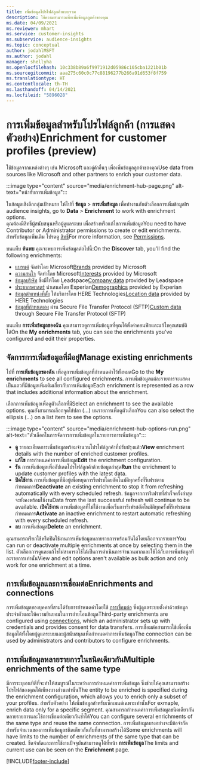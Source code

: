 ```yaml
---
title: เพิ่มข้อมูลโปรไฟล์ลูกค้าแบบรวม
description: ใช้ความสามารถเพื่อเพิ่มข้อมูลลูกค้าของคุณ
ms.date: 04/09/2021
ms.reviewer: mhart
ms.service: customer-insights
ms.subservice: audience-insights
ms.topic: conceptual
author: jodahlMSFT
ms.author: jodahl
manager: shellyha
ms.openlocfilehash: 10c338b89a6f9971912d05986c105cba1221b01b
ms.sourcegitcommit: aaa275c60c0c77c88196277b266a91d653f8f759
ms.translationtype: HT
ms.contentlocale: th-TH
ms.lasthandoff: 04/14/2021
ms.locfileid: "5896028"
---
```

# <a name="enrichment-for-customer-profiles-preview"></a><span data-ttu-id="8d64a-103">การเพิ่มข้อมูลสำหรับโปรไฟล์ลูกค้า (การแสดงตัวอย่าง)</span><span class="sxs-lookup"><span data-stu-id="8d64a-103">Enrichment for customer profiles (preview)</span></span>

<span data-ttu-id="8d64a-104">ใช้ข้อมูลจากแหล่งต่างๆ เช่น Microsoft และคู่ค้าอื่นๆ เพื่อเพิ่มข้อมูลลูกค้าของคุณ</span><span class="sxs-lookup"><span data-stu-id="8d64a-104">Use data from sources like Microsoft and other partners to enrich your customer data.</span></span>

:::image type="content" source="media/enrichment-hub-page.png" alt-text="หน้าฮับการเพิ่มข้อมูล":::

<span data-ttu-id="8d64a-106">ในข้อมูลเชิงลึกกลุ่มเป้าหมาย ให้ไปที่ **ข้อมูล** > **การเพิ่มข้อมูล** เพื่อทำงานกับตัวเลือกการเพิ่มข้อมูล</span><span class="sxs-lookup"><span data-stu-id="8d64a-106">In audience insights, go to **Data** > **Enrichment** to work with enrichment options.</span></span>    
<span data-ttu-id="8d64a-107">คุณต้องมีสิทธิ์ผู้สนับสนุนหรือผู้ดูแลระบบ เพื่อสร้างหรือแก้ไขการเพิ่มข้อมูล</span><span class="sxs-lookup"><span data-stu-id="8d64a-107">You need to have Contributor or Administrator permissions to create or edit enrichments.</span></span> <span data-ttu-id="8d64a-108">สำหรับข้อมูลเพิ่มเติม โปรดดู [สิทธิ์](permissions.md)</span><span class="sxs-lookup"><span data-stu-id="8d64a-108">For more information, see [Permissions](permissions.md).</span></span>

<span data-ttu-id="8d64a-109">บนแท็บ **ค้นพบ** คุณจะพบการเพิ่มข้อมูลต่อไปนี้:</span><span class="sxs-lookup"><span data-stu-id="8d64a-109">On the **Discover** tab, you'll find the following enrichments:</span></span>

- <span data-ttu-id="8d64a-110">[แบรนด์](enrichment-microsoft.md) จัดทำโดย Microsoft</span><span class="sxs-lookup"><span data-stu-id="8d64a-110">[Brands](enrichment-microsoft.md) provided by Microsoft</span></span>
- <span data-ttu-id="8d64a-111">[ความสนใจ](enrichment-microsoft.md) จัดทำโดย Microsoft</span><span class="sxs-lookup"><span data-stu-id="8d64a-111">[Interests](enrichment-microsoft.md) provided by Microsoft</span></span>
- <span data-ttu-id="8d64a-112">[ข้อมูลบริษัท](enrichment-leadspace.md) ซึ่งมีให้โดย Leadspace</span><span class="sxs-lookup"><span data-stu-id="8d64a-112">[Company data](enrichment-leadspace.md) provided by Leadspace</span></span>
- <span data-ttu-id="8d64a-113">[ประชากรศาสตร์](enrichment-experian.md) นำเสนอโดย Experian</span><span class="sxs-lookup"><span data-stu-id="8d64a-113">[Demographics](enrichment-experian.md) provided by Experian</span></span>
- <span data-ttu-id="8d64a-114">[ข้อมูลตำแหน่งที่ตั้ง](enrichment-here.md) ให้บริการโดย HERE Technologies</span><span class="sxs-lookup"><span data-stu-id="8d64a-114">[Location data](enrichment-here.md) provided by HERE Technologies</span></span>
- <span data-ttu-id="8d64a-115">[ข้อมูลที่กำหนดเอง](enrichment-SFTP-custom-import.md) ผ่าน Secure File Transfer Protocol (SFTP)</span><span class="sxs-lookup"><span data-stu-id="8d64a-115">[Custom data](enrichment-SFTP-custom-import.md) through Secure File Transfer Protocol (SFTP)</span></span>

<span data-ttu-id="8d64a-116">บนแท็บ **การเพิ่มข้อมูลของฉัน** คุณสามารถดูการเพิ่มข้อมูลที่คุณได้ตั้งค่าคอนฟิกและแก้ไขคุณสมบัติได้</span><span class="sxs-lookup"><span data-stu-id="8d64a-116">On the **My enrichments** tab, you can see the enrichments you've configured and edit their properties.</span></span>

## <a name="manage-existing-enrichments"></a><span data-ttu-id="8d64a-117">จัดการการเพิ่มข้อมูลที่มีอยู่</span><span class="sxs-lookup"><span data-stu-id="8d64a-117">Manage existing enrichments</span></span>

<span data-ttu-id="8d64a-118">ไปที่ **การเพิ่มข้อมูลของฉัน** เพื่อดูการเพิ่มข้อมูลที่กำหนดค่าไว้ทั้งหมด</span><span class="sxs-lookup"><span data-stu-id="8d64a-118">Go to the **My enrichments** to see all configured enrichments.</span></span> <span data-ttu-id="8d64a-119">การเพิ่มข้อมูลแต่ละรายการจะแสดงเป็นแถวที่มีข้อมูลเพิ่มเติมเกี่ยวกับการเพิ่มข้อมูล</span><span class="sxs-lookup"><span data-stu-id="8d64a-119">Each enrichment is represented as a row that includes additional information about the enrichment.</span></span>

<span data-ttu-id="8d64a-120">เลือกการเพิ่มข้อมูลเพื่อดูตัวเลือกที่มี</span><span class="sxs-lookup"><span data-stu-id="8d64a-120">Select an enrichment to see the available options.</span></span> <span data-ttu-id="8d64a-121">คุณยังสามารถเลือกจุดไข่ปลา (...) บนรายการเพื่อดูตัวเลือก</span><span class="sxs-lookup"><span data-stu-id="8d64a-121">You can also select the ellipsis (...) on a list item to see the options.</span></span>

:::image type="content" source="media/enrichment-hub-options-run.png" alt-text="ตัวเลือกในการจัดการการเพิ่มข้อมูลในรายการการเพิ่มข้อมูล":::

- <span data-ttu-id="8d64a-123">**ดู** รายละเอียดการเพิ่มข้อมูลพร้อมจำนวนโปรไฟล์ลูกค้าที่ปรับปรุงแล้ว</span><span class="sxs-lookup"><span data-stu-id="8d64a-123">**View** enrichment details with the number of enriched customer profiles.</span></span>
- <span data-ttu-id="8d64a-124">**แก้ไข** การกำหนดค่าการเพิ่มข้อมูล</span><span class="sxs-lookup"><span data-stu-id="8d64a-124">**Edit** the enrichment configuration.</span></span>
- <span data-ttu-id="8d64a-125">**รัน** การเพิ่มข้อมูลเพื่ออัปเดตโปรไฟล์ลูกค้าด้วยข้อมูลล่าสุด</span><span class="sxs-lookup"><span data-stu-id="8d64a-125">**Run** the enrichment to update customer profiles with the latest data.</span></span>
- <span data-ttu-id="8d64a-126">**ปิดใช้งาน** การเพิ่มข้อมูลที่มีอยู่เพื่อหยุดการรีเฟรชโดยอัตโนมัติทุกครั้งที่รีเฟรชตามกำหนดการ</span><span class="sxs-lookup"><span data-stu-id="8d64a-126">**Deactivate** an existing enrichment to stop it from refreshing automatically with every scheduled refresh.</span></span> <span data-ttu-id="8d64a-127">ข้อมูลจากการรีเฟรชที่สำเร็จครั้งล่าสุดจะยังคงพร้อมใช้งาน</span><span class="sxs-lookup"><span data-stu-id="8d64a-127">Data from the last successful refresh will continue to be available.</span></span> <span data-ttu-id="8d64a-128">**เปิดใช้งาน** การเพิ่มข้อมูลที่ไม่ใช้งานเพื่อเริ่มการรีเฟรชอัตโนมัติทุกครั้งที่รีเฟรชตามกำหนดการ</span><span class="sxs-lookup"><span data-stu-id="8d64a-128">**Activate** an inactive enrichment to restart automatic refreshing with every scheduled refresh.</span></span>
- <span data-ttu-id="8d64a-129">**ลบ** การเพิ่มข้อมูล</span><span class="sxs-lookup"><span data-stu-id="8d64a-129">**Delete** an enrichment.</span></span>

<span data-ttu-id="8d64a-130">คุณสามารถเรียกใช้หรือปิดใช้งานการเพิ่มข้อมูลหลายรายการพร้อมกันได้โดยเลือกจากรายการ</span><span class="sxs-lookup"><span data-stu-id="8d64a-130">You can run or deactivate multiple enrichments at once by selecting them in the list.</span></span> <span data-ttu-id="8d64a-131">ตัวเลือกการดูและแก้ไขไม่สามารถใช้ได้เป็นการดำเนินการจำนวนมากและใช้ได้กับการเพิ่มข้อมูลทีละรายการเท่านั้น</span><span class="sxs-lookup"><span data-stu-id="8d64a-131">View and edit options aren't available as bulk action and only work for one enrichment at a time.</span></span>

## <a name="enrichments-and-connections"></a><span data-ttu-id="8d64a-132">การเพิ่มข้อมูลและการเชื่อมต่อ</span><span class="sxs-lookup"><span data-stu-id="8d64a-132">Enrichments and connections</span></span>

<span data-ttu-id="8d64a-133">การเพิ่มข้อมูลของบุคคลที่สามได้รับการกำหนดค่าโดยใช้ [การเชื่อมต่อ](connections.md) ซึ่งผู้ดูแลระบบตั้งค่าด้วยข้อมูลประจำตัวและให้ความยินยอมในการถ่ายโอนข้อมูล</span><span class="sxs-lookup"><span data-stu-id="8d64a-133">Third-party enrichments are configured using [connections](connections.md), which an administrator sets up with credentials and provides consent for data transfers.</span></span> <span data-ttu-id="8d64a-134">การเชื่อมต่อสามารถใช้เพื่อเพิ่มข้อมูลได้ทั้งโดยผู้ดูแลระบบและผู้สนับสนุนเพื่อกำหนดค่าการเพิ่มข้อมูล</span><span class="sxs-lookup"><span data-stu-id="8d64a-134">The connection can be used by administrators and contributors to configure enrichments.</span></span>  

## <a name="multiple-enrichments-of-the-same-type"></a><span data-ttu-id="8d64a-135">การเพิ่มข้อมูลหลายรายการในชนิดเดียวกัน</span><span class="sxs-lookup"><span data-stu-id="8d64a-135">Multiple enrichments of the same type</span></span>

<span data-ttu-id="8d64a-136">มีการระบุเอนทิตีที่จะทำให้สมบูรณ์ในระหว่างการกำหนดค่าการเพิ่มข้อมูล ซึ่งช่วยให้คุณสามารถสร้างโปรไฟล์ของคุณได้เพียงบางส่วนเท่านั้น</span><span class="sxs-lookup"><span data-stu-id="8d64a-136">The entity to be enriched is specified during the enrichment configuration, which allows you to enrich only a subset of your profiles.</span></span> <span data-ttu-id="8d64a-137">สำหรับตัวอย่าง ให้เพิ่มข้อมูลสำหรับเซ็กเมนต์เฉพาะเท่านั้น</span><span class="sxs-lookup"><span data-stu-id="8d64a-137">For exmaple, enrich data only for a specific segment.</span></span> <span data-ttu-id="8d64a-138">คุณสามารถกำหนดค่าการเพิ่มข้อมูลชนิดเดียวกันหลายรายการและใช้การเชื่อมต่อเดียวกันซ้ำได้</span><span class="sxs-lookup"><span data-stu-id="8d64a-138">You can configure several enrichments of the same type and reuse the same connection.</span></span> <span data-ttu-id="8d64a-139">การเพิ่มข้อมูลบางอย่างจะมีข้อจำกัดสำหรับจำนวนของการเพิ่มข้อมูลชนิดเดียวกันกับที่สามารถสร้างได้</span><span class="sxs-lookup"><span data-stu-id="8d64a-139">Some enrichments will have limits to the number of enrichments of the same type that can be created.</span></span> <span data-ttu-id="8d64a-140">ขีดจำกัดและการใช้งานปัจจุบันสามารถดูได้ที่หน้า **การเพิ่มข้อมูล**</span><span class="sxs-lookup"><span data-stu-id="8d64a-140">The limits and current use can be seen on the **Enrichment** page.</span></span>

[!INCLUDE[footer-include](../includes/footer-banner.md)]
